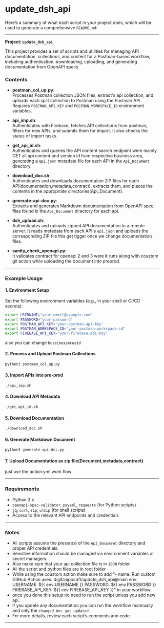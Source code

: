 # update_dsh_api

Here’s a summary of what each script in your project does, which will be used to generate a comprehensive `README.md`:

---

**Project: `update_dsh_api`**

This project provides a set of scripts and utilities for managing API documentation, collections, and content for a Postman-based workflow, including authentication, downloading, uploading, and generating documentation from OpenAPI specs.

### Contents



- **postman_col_up.py**:  
  Processes Postman collection JSON files, extract's api collection, and uploads each split collection to Postman using the Postman API. Requires `POSTMAN_API_KEY` and `POSTMAN_WORKSPACE_ID` environment variables.

- **api_imp.sh**:  
  Authenticates with Firebase, fetches API collections from postman, filters for new APIs, and submits them for import. It also checks the status of import tasks.

- **get_api_id.sh**:  
  Authenticates and queries the API content search endpoint were mainly GET all api content and version id from respective business area, generating a `api.json` metadata file for each API in the `Api_Document` directory.  

- **download_doc.sh**:  
  Authenticates and downloads documentation ZIP files for each API(documentation,metadata,contract), extracts them, and places the contents in the appropriate directories(Api_Document).

- **generate-api-doc.py**:  
  Extracts and generates Markdown documentation from OpenAPI spec files found in the `Api_Document` directory for each api.

- **dsh_upload.sh**:  
  Authenticates and uploads zipped API documentation to a remote server. It reads metadata from each API's `api.json` and uploads the corresponding ZIP file this get tigger once we change documentation files.

- **sanity_check_openapi.py**:  
  It validates contract for openapi 2 and 3 were it runs along with coustom git action while uploading the document into preprod.  



---

### Example Usage

#### 1. Environment Setup

Set the following environment variables (e.g., in your shell or CI/CD secrets):

```sh
export USERNAME="your-email@example.com"
export PASSWORD="your-password"
export POSTMAN_API_KEY="your-postman-api-key"
export POSTMAN_WORKSPACE_ID="your-postman-workspace-id"
export FIREBASE_API_KEY="your-firebase-api-key"
```

also you can change `bussinessAreaid`
#### 2. Process and Upload Postman Collections

```sh
python3 postman_col_up.py
```

#### 3. Import APIs into pre-prod

```sh
./api_imp.sh
```

#### 4. Download API Metadata

```sh
./get_api_id.sh
```

#### 5. Download Documentation

```sh
./download_doc.sh
```

#### 6. Generate Markdown Document

```sh
python3 generate-api-doc.py
```



#### 7. Upload Documentation as zip file(Document,metadata,contract)

just use the action.yml work flow

---

### Requirements

- Python 3.x
- `openapi-spec-validator`, `pyyaml`, `requests` (for Python scripts)
- `jq`, `curl`, `zip`, `unzip` (for shell scripts)
- Access to the relevant API endpoints and credentials

---

### Notes

- All scripts assume the presence of the `Api_Document` directory and proper API credentials.
- Sensitive information should be managed via environment variables or secret managers.
- Also make sure that your api collection file is in `JSON` folder 
- All the script and python files are in root folder
- While using the coustom action make sure to add 
    "- name: Run custom GitHub Action
        uses: digitalapicraft/update_dsh_api@main
        env:
          USERNAME: ${{ env.USERNAME }}
          PASSWORD: ${{ env.PASSWORD }}
          FIREBASE_API_KEY: ${{ env.FIREBASE_API_KEY }}" in your workflow.
- once you done this setup no need to run the script unless you add new api.
- if you update any documentation you can run the workflow mannually and only the `changed doc get updated `         
- For more details, review each script’s comments and code.

---

